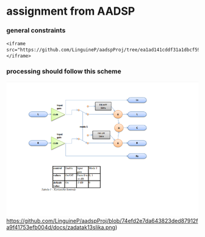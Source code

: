 # assignment from AADSP 

### general constraints
    <iframe src="https://github.com/LinguineP/aadspProj/tree/ea1ad141cddf31a1dbcf59dd05ec5cabad1da0db/docs"></iframe>

### processing should follow this scheme

![zadatak13](https://github.com/LinguineP/aadspProj/blob/74efd2e7da643823ded87912fa9f41753efb004d/docs/zadatak13slika.png)https://github.com/LinguineP/aadspProj/blob/74efd2e7da643823ded87912fa9f41753efb004d/docs/zadatak13slika.png)
